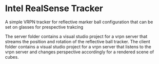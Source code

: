# Intel RealSense Tracker

A simple VRPN tracker for reflective marker ball configuration that can be set on glasses for prespective trakcing

The server folder contains a visual studio project for a vrpn server that streams the position and rotation of the reflective ball tracker.
The client folder contains a visual studio project for a vrpn server that listens to the vrpn server and changes perspective accordingly for a rendered scene of cubes.
